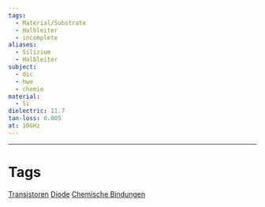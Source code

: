 ```yaml
---
tags:
  - Material/Substrate
  - Halbleiter
  - incomplete
aliases:
  - Silizium
  - Halbleiter
subject:
  - dic
  - hwe
  - chemie
material:
  - Si
dielectric: 11.7
tan-loss: 0.005
at: 10GHz
---
```



---

# Tags

[Transistoren]({MOC}%20Transistor.md)
[Diode](Diode.md)
[Chemische Bindungen](../../Chemie/Chemische%20Bindungen.md)